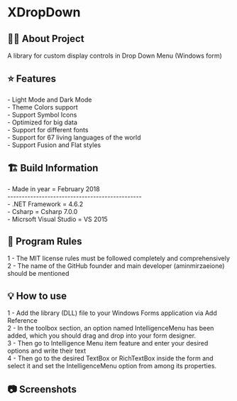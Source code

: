 # XDropDown

<h2> 👨‍💻 About Project</h2>
A library for custom display controls in Drop Down Menu (Windows form) <br />

<h2> ⭐ Features</h2>
- Light Mode and Dark Mode<br />
- Theme Colors support <br />
- Support Symbol Icons <br />
- Optimized for big data <br />
- Support for different fonts <br />
- Support for 67 living languages ​​of the world <br />
- Support Fusion and Flat styles <br />

<h2> 🏗 Build Information</h2>
- Made in year = February 2018 <br />
----------------------------------------------- <br />
- .NET Framework =  4.6.2 <br />
- Csharp = Csharp 7.0.0 <br />
- Micrsoft Visual Studio = VS 2015 <br />


<h2> 📜 Program Rules</h2>
1 - The MIT license rules must be followed completely and comprehensively<br />
2 - The name of the GitHub founder and main developer (aminmirzaeione) should be mentioned <br />

<h2> 💡 How to use</h2>
1 - Add the library (DLL) file to your Windows Forms application via Add Reference <br />
2 - In the toolbox section, an option named IntelligenceMenu has been added, which you should drag and drop into your form designer. <br />
3 - Then go to Intelligence Menu item feature and enter your desired options and write their text <br />
4 - Then go to the desired TextBox or RichTextBox inside the form and select it and set the IntelligenceMenu option from among its properties. <br />

<h2>📷 Screenshots</h2>
